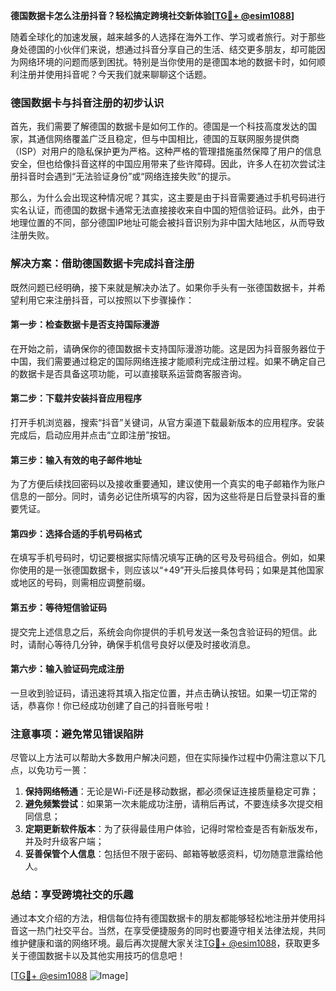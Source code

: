 **德国数据卡怎么注册抖音？轻松搞定跨境社交新体验[[TG💪+ @esim1088](https://t.me/s/esim1088)]**

随着全球化的加速发展，越来越多的人选择在海外工作、学习或者旅行。对于那些身处德国的小伙伴们来说，想通过抖音分享自己的生活、结交更多朋友，却可能因为网络环境的问题而感到困扰。特别是当你使用的是德国本地的数据卡时，如何顺利注册并使用抖音呢？今天我们就来聊聊这个话题。

### 德国数据卡与抖音注册的初步认识

首先，我们需要了解德国的数据卡是如何工作的。德国是一个科技高度发达的国家，其通信网络覆盖广泛且稳定，但与中国相比，德国的互联网服务提供商（ISP）对用户的隐私保护更为严格。这种严格的管理措施虽然保障了用户的信息安全，但也给像抖音这样的中国应用带来了些许障碍。因此，许多人在初次尝试注册抖音时会遇到“无法验证身份”或“网络连接失败”的提示。

那么，为什么会出现这种情况呢？其实，这主要是由于抖音需要通过手机号码进行实名认证，而德国的数据卡通常无法直接接收来自中国的短信验证码。此外，由于地理位置的不同，部分德国IP地址可能会被抖音识别为非中国大陆地区，从而导致注册失败。

### 解决方案：借助德国数据卡完成抖音注册

既然问题已经明确，接下来就是解决办法了。如果你手头有一张德国数据卡，并希望利用它来注册抖音，可以按照以下步骤操作：

#### 第一步：检查数据卡是否支持国际漫游

在开始之前，请确保你的德国数据卡支持国际漫游功能。这是因为抖音服务器位于中国，我们需要通过稳定的国际网络连接才能顺利完成注册过程。如果不确定自己的数据卡是否具备这项功能，可以直接联系运营商客服咨询。

#### 第二步：下载并安装抖音应用程序

打开手机浏览器，搜索“抖音”关键词，从官方渠道下载最新版本的应用程序。安装完成后，启动应用并点击“立即注册”按钮。

#### 第三步：输入有效的电子邮件地址

为了方便后续找回密码以及接收重要通知，建议使用一个真实的电子邮箱作为账户信息的一部分。同时，请务必记住所填写的内容，因为这些将是日后登录抖音的重要凭证。

#### 第四步：选择合适的手机号码格式

在填写手机号码时，切记要根据实际情况填写正确的区号及号码组合。例如，如果你使用的是一张德国数据卡，则应该以“+49”开头后接具体号码；如果是其他国家或地区的号码，则需相应调整前缀。

#### 第五步：等待短信验证码

提交完上述信息之后，系统会向你提供的手机号发送一条包含验证码的短信。此时，请耐心等待几分钟，确保手机信号良好以便及时接收消息。

#### 第六步：输入验证码完成注册

一旦收到验证码，请迅速将其填入指定位置，并点击确认按钮。如果一切正常的话，恭喜你！你已经成功创建了自己的抖音账号啦！

### 注意事项：避免常见错误陷阱

尽管以上方法可以帮助大多数用户解决问题，但在实际操作过程中仍需注意以下几点，以免功亏一篑：

1. **保持网络畅通**：无论是Wi-Fi还是移动数据，都必须保证连接质量稳定可靠；
2. **避免频繁尝试**：如果第一次未能成功注册，请稍后再试，不要连续多次提交相同信息；
3. **定期更新软件版本**：为了获得最佳用户体验，记得时常检查是否有新版发布，并及时升级客户端；
4. **妥善保管个人信息**：包括但不限于密码、邮箱等敏感资料，切勿随意泄露给他人。

### 总结：享受跨境社交的乐趣

通过本文介绍的方法，相信每位持有德国数据卡的朋友都能够轻松地注册并使用抖音这一热门社交平台。当然，在享受便捷服务的同时也要遵守相关法律法规，共同维护健康和谐的网络环境。最后再次提醒大家关注[TG💪+ @esim1088](https://t.me/s/esim1088)，获取更多关于德国数据卡以及其他实用技巧的信息吧！

[[TG💪+ @esim1088](https://t.me/s/esim1088) ![Image](https://i.postimg.cc/4NQfJmqS/Snipaste-2025-05-13-00-14-12.png)]